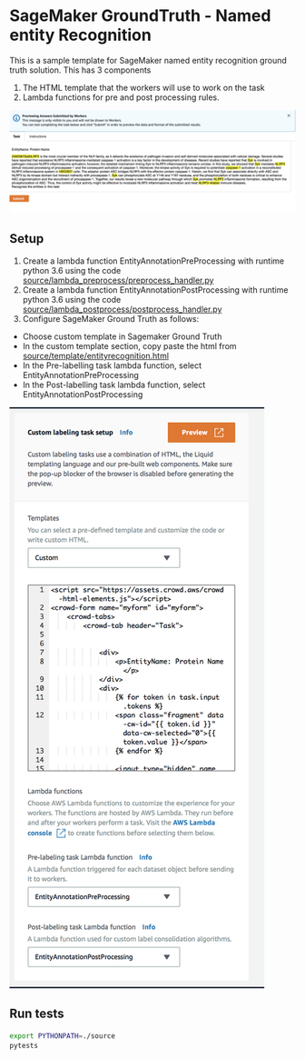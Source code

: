 # SageMaker GroundTruth  - Named entity Recognition
This is a sample template for SageMaker named entity recognition ground truth solution.  This has 3 components
1. The HTML template that the workers will use to work on the task
1. Lambda functions for pre and post processing rules.

![Preview](docs/preview.png)

## Setup
1. Create a lambda function EntityAnnotationPreProcessing with runtime python 3.6 using the code [source/lambda_preprocess/preprocess_handler.py](source/lambda_preprocess/preprocess_handler.py)
1. Create a lambda function EntityAnnotationPostProcessing with runtime python 3.6 using the code [source/lambda_postprocess/postprocess_handler.py](source/lambda_preprocess/postprocess_handler.py)
1. Configure SageMaker Ground Truth as follows:
  - Choose custom template in Sagemaker Ground Truth
  - In the custom template section, copy paste the html from [source/template/entityrecognition.html](source/template/entityrecognition.html)
  - In the Pre-labelling task lambda function, select EntityAnnotationPreProcessing
  - In the Post-labelling task lambda function, select EntityAnnotationPostProcessing


![setup](docs/setup_custom_template.png)

 

## Run tests

```bash
export PYTHONPATH=./source
pytests
```

